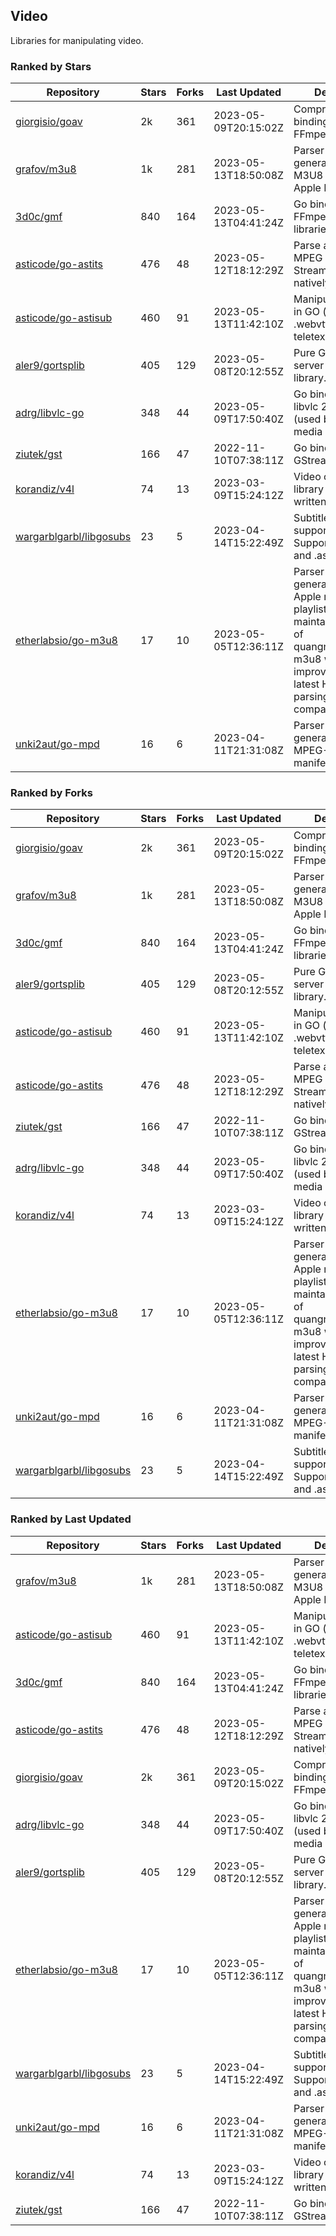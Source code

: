 ## Video

Libraries for manipulating video.

### Ranked by Stars

| Repository | Stars | Forks | Last Updated | Description | 
|------------|-------|-------|--------------|-------------|
| [giorgisio/goav](https://github.com/giorgisio/goav) | 2k | 361 | 2023-05-09T20:15:02Z |  Comprehensive Go bindings for FFmpeg. |
| [grafov/m3u8](https://github.com/grafov/m3u8) | 1k | 281 | 2023-05-13T18:50:08Z |  Parser and generator library of M3U8 playlists for Apple HLS. |
| [3d0c/gmf](https://github.com/3d0c/gmf) | 840 | 164 | 2023-05-13T04:41:24Z |  Go bindings for FFmpeg av\* libraries. |
| [asticode/go-astits](https://github.com/asticode/go-astits) | 476 | 48 | 2023-05-12T18:12:29Z |  Parse and demux MPEG Transport Streams (.ts) natively in GO. |
| [asticode/go-astisub](https://github.com/asticode/go-astisub) | 460 | 91 | 2023-05-13T11:42:10Z |  Manipulate subtitles in GO (.srt, .stl, .ttml, .webvtt, .ssa/.ass, teletext, .smi, etc.). |
| [aler9/gortsplib](https://github.com/aler9/gortsplib) | 405 | 129 | 2023-05-08T20:12:55Z |  Pure Go RTSP server and client library. |
| [adrg/libvlc-go](https://github.com/adrg/libvlc-go) | 348 | 44 | 2023-05-09T17:50:40Z |  Go bindings for libvlc 2.X/3.X/4.X (used by the VLC media player). |
| [ziutek/gst](https://github.com/ziutek/gst) | 166 | 47 | 2022-11-10T07:38:11Z |  Go bindings for GStreamer. |
| [korandiz/v4l](https://github.com/korandiz/v4l) | 74 | 13 | 2023-03-09T15:24:12Z |  Video capture library for Linux, written in Go. |
| [wargarblgarbl/libgosubs](https://github.com/wargarblgarbl/libgosubs) | 23 | 5 | 2023-04-14T15:22:49Z |  Subtitle format support for go. Supports .srt, .ttml, and .ass. |
| [etherlabsio/go-m3u8](https://github.com/etherlabsio/go-m3u8) | 17 | 10 | 2023-05-05T12:36:11Z |  Parser and generator library for Apple m3u8 playlists. Actively maintained version of quangngotan95/go-m3u8 with improvements and latest HLS playlist parsing compatibility. |
| [unki2aut/go-mpd](https://github.com/unki2aut/go-mpd) | 16 | 6 | 2023-04-11T21:31:08Z |  Parser and generator library for MPEG-DASH manifest files. |

### Ranked by Forks

| Repository | Stars | Forks | Last Updated | Description | 
|------------|-------|-------|--------------|-------------|
| [giorgisio/goav](https://github.com/giorgisio/goav) | 2k | 361 | 2023-05-09T20:15:02Z |  Comprehensive Go bindings for FFmpeg. |
| [grafov/m3u8](https://github.com/grafov/m3u8) | 1k | 281 | 2023-05-13T18:50:08Z |  Parser and generator library of M3U8 playlists for Apple HLS. |
| [3d0c/gmf](https://github.com/3d0c/gmf) | 840 | 164 | 2023-05-13T04:41:24Z |  Go bindings for FFmpeg av\* libraries. |
| [aler9/gortsplib](https://github.com/aler9/gortsplib) | 405 | 129 | 2023-05-08T20:12:55Z |  Pure Go RTSP server and client library. |
| [asticode/go-astisub](https://github.com/asticode/go-astisub) | 460 | 91 | 2023-05-13T11:42:10Z |  Manipulate subtitles in GO (.srt, .stl, .ttml, .webvtt, .ssa/.ass, teletext, .smi, etc.). |
| [asticode/go-astits](https://github.com/asticode/go-astits) | 476 | 48 | 2023-05-12T18:12:29Z |  Parse and demux MPEG Transport Streams (.ts) natively in GO. |
| [ziutek/gst](https://github.com/ziutek/gst) | 166 | 47 | 2022-11-10T07:38:11Z |  Go bindings for GStreamer. |
| [adrg/libvlc-go](https://github.com/adrg/libvlc-go) | 348 | 44 | 2023-05-09T17:50:40Z |  Go bindings for libvlc 2.X/3.X/4.X (used by the VLC media player). |
| [korandiz/v4l](https://github.com/korandiz/v4l) | 74 | 13 | 2023-03-09T15:24:12Z |  Video capture library for Linux, written in Go. |
| [etherlabsio/go-m3u8](https://github.com/etherlabsio/go-m3u8) | 17 | 10 | 2023-05-05T12:36:11Z |  Parser and generator library for Apple m3u8 playlists. Actively maintained version of quangngotan95/go-m3u8 with improvements and latest HLS playlist parsing compatibility. |
| [unki2aut/go-mpd](https://github.com/unki2aut/go-mpd) | 16 | 6 | 2023-04-11T21:31:08Z |  Parser and generator library for MPEG-DASH manifest files. |
| [wargarblgarbl/libgosubs](https://github.com/wargarblgarbl/libgosubs) | 23 | 5 | 2023-04-14T15:22:49Z |  Subtitle format support for go. Supports .srt, .ttml, and .ass. |

### Ranked by Last Updated

| Repository | Stars | Forks | Last Updated | Description | 
|------------|-------|-------|--------------|-------------|
| [grafov/m3u8](https://github.com/grafov/m3u8) | 1k | 281 | 2023-05-13T18:50:08Z |  Parser and generator library of M3U8 playlists for Apple HLS. |
| [asticode/go-astisub](https://github.com/asticode/go-astisub) | 460 | 91 | 2023-05-13T11:42:10Z |  Manipulate subtitles in GO (.srt, .stl, .ttml, .webvtt, .ssa/.ass, teletext, .smi, etc.). |
| [3d0c/gmf](https://github.com/3d0c/gmf) | 840 | 164 | 2023-05-13T04:41:24Z |  Go bindings for FFmpeg av\* libraries. |
| [asticode/go-astits](https://github.com/asticode/go-astits) | 476 | 48 | 2023-05-12T18:12:29Z |  Parse and demux MPEG Transport Streams (.ts) natively in GO. |
| [giorgisio/goav](https://github.com/giorgisio/goav) | 2k | 361 | 2023-05-09T20:15:02Z |  Comprehensive Go bindings for FFmpeg. |
| [adrg/libvlc-go](https://github.com/adrg/libvlc-go) | 348 | 44 | 2023-05-09T17:50:40Z |  Go bindings for libvlc 2.X/3.X/4.X (used by the VLC media player). |
| [aler9/gortsplib](https://github.com/aler9/gortsplib) | 405 | 129 | 2023-05-08T20:12:55Z |  Pure Go RTSP server and client library. |
| [etherlabsio/go-m3u8](https://github.com/etherlabsio/go-m3u8) | 17 | 10 | 2023-05-05T12:36:11Z |  Parser and generator library for Apple m3u8 playlists. Actively maintained version of quangngotan95/go-m3u8 with improvements and latest HLS playlist parsing compatibility. |
| [wargarblgarbl/libgosubs](https://github.com/wargarblgarbl/libgosubs) | 23 | 5 | 2023-04-14T15:22:49Z |  Subtitle format support for go. Supports .srt, .ttml, and .ass. |
| [unki2aut/go-mpd](https://github.com/unki2aut/go-mpd) | 16 | 6 | 2023-04-11T21:31:08Z |  Parser and generator library for MPEG-DASH manifest files. |
| [korandiz/v4l](https://github.com/korandiz/v4l) | 74 | 13 | 2023-03-09T15:24:12Z |  Video capture library for Linux, written in Go. |
| [ziutek/gst](https://github.com/ziutek/gst) | 166 | 47 | 2022-11-10T07:38:11Z |  Go bindings for GStreamer. |

